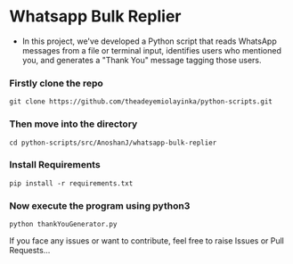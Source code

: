# Whatsapp Bulk Replier

- In this project, we've developed a Python script that reads WhatsApp messages from a file or terminal input, identifies users who mentioned you, and generates a "Thank You" message tagging those users.

### Firstly clone the repo
```
git clone https://github.com/theadeyemiolayinka/python-scripts.git
```

### Then move into the directory
```
cd python-scripts/src/AnoshanJ/whatsapp-bulk-replier
```

### Install Requirements
```
pip install -r requirements.txt
```

### Now execute the program using python3
```
python thankYouGenerator.py
```

If you face any issues or want to contribute, feel free to raise Issues or Pull Requests...